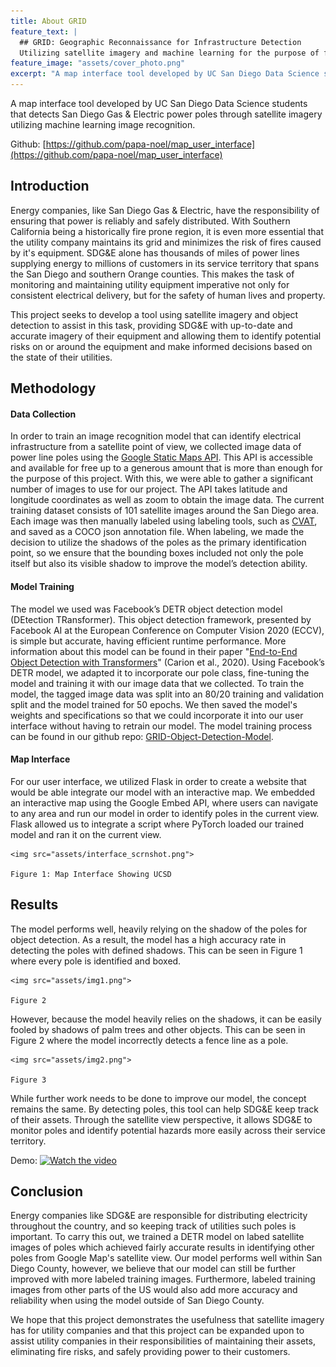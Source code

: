 ```yaml
---
title: About GRID
feature_text: |
  ## GRID: Geographic Reconnaissance for Infrastructure Detection
  Utilizing satellite imagery and machine learning for the purpose of fire risk prevention.
feature_image: "assets/cover_photo.png"
excerpt: "A map interface tool developed by UC San Diego Data Science students that detects San Diego Gas & Electric power poles through satellite imagery utilizing machine learning object detection."
---
```


A map interface tool developed by UC San Diego Data Science students that detects San Diego Gas & Electric power poles through satellite imagery utilizing machine learning image recognition.

Github: [https://github.com/papa-noel/map_user_interface](https://github.com/papa-noel/map_user_interface)

## Introduction

Energy companies, like San Diego Gas & Electric, have the responsibility of ensuring that power is reliably and safely distributed. With Southern California being a historically fire prone region, it is even more essential that the utility company maintains its grid and minimizes the risk of fires caused by it's equipment. SDG&E alone has thousands of miles of power lines supplying energy to millions of customers in its service territory that spans the San Diego and southern Orange counties. This makes the task of monitoring and maintaining utility equipment imperative not only for consistent electrical delivery, but for the safety of human lives and property.

This project seeks to develop a tool using satellite imagery and object detection to assist in this task, providing SDG&E with up-to-date and accurate imagery of their equipment and allowing them to identify potential risks on or around the equipment and make informed decisions based on the state of their utilities.

## Methodology

#### Data Collection

In order to train an image recognition model that can identify electrical infrastructure from a satellite point of view, we collected image data of power line poles using the [Google Static Maps API](https://developers.google.com/maps/documentation/maps-static/overview). This API is accessible and available for free up to a generous amount that is more than enough for the purpose of this project. With this, we were able to gather a significant number of images to use for our project. The API takes latitude and longitude coordinates as well as zoom to obtain the image data. The current training dataset consists of 101 satellite images around the San Diego area. Each image was then manually labeled using labeling tools, such as [CVAT](https://app.cvat.ai/), and saved as a COCO json annotation file. When labeling, we made the decision to utilize the shadows of the poles as the primary identification point, so we ensure that the bounding boxes included not only the pole itself but also its visible shadow to improve the model’s detection ability.

#### Model Training

The model we used was Facebook’s DETR object detection model (DEtection TRansformer). This object detection framework, presented by Facebook AI at the European Conference on Computer Vision 2020 (ECCV), is simple but accurate, having efficient runtime performance. More information about this model can be found in their paper "[End-to-End Object Detection with Transformers](https://arxiv.org/abs/2005.12872)" (Carion et al., 2020). Using Facebook’s DETR model, we adapted it to incorporate our pole class, fine-tuning the model and training it with our image data that we collected. To train the model, the tagged image data was split into an 80/20 training and validation split and the model trained for 50 epochs. We then saved the model's weights and specifications so that we could incorporate it into our user interface without having to retrain our model. The model training process can be found in our github repo: [GRID-Object-Detection-Model](https://github.com/jcchuang2/GRID-Object-Detection-Model).

#### Map Interface

For our user interface, we utilized Flask in order to create a website that would be able integrate our model with an interactive map. We embedded an interactive map using the Google Embed API, where users can navigate to any area and run our model in order to identify poles in the current view. Flask allowed us to integrate a script where PyTorch loaded our trained model and ran it on the current view.

<p align="center">

    <img src="assets/interface_scrnshot.png">
    
    Figure 1: Map Interface Showing UCSD
</p>

## Results

The model performs well, heavily relying on the shadow of the poles for object detection. As a result, the model has a high accuracy rate in detecting the poles with defined shadows. This can be seen in Figure 1 where every pole is identified and boxed.

<p align="center">

    <img src="assets/img1.png">
    
    Figure 2
</p>

However, because the model heavily relies on the shadows, it can be easily fooled by shadows of palm trees and other objects. This can be seen in Figure 2 where the model incorrectly detects a fence line as a pole.

<p align="center">

    <img src="assets/img2.png">
    
    Figure 3
</p>

While further work needs to be done to improve our model, the concept remains the same. By detecting poles, this tool can help SDG&E keep track of their assets. Through the satellite view perspective, it allows SDG&E to monitor poles and identify potential hazards more easily across their service territory.

Demo: [![Watch the video](https://img.youtube.com/vi/o_0rxHQO238/default.jpg)](https://youtu.be/o_0rxHQO238)

## Conclusion

Energy companies like SDG&E are responsible for distributing electricity throughout the country, and so keeping track of utilities such poles is important. To carry this out, we trained a DETR model on labed satellite images of poles which achieved fairly accurate results in identifying other poles from Google Map's satellite view. Our model performs well within San Diego County, however, we believe that our model can still be further improved with more labeled training images. Furthermore, labeled training images from other parts of the US would also add more accuracy and reliability when using the model outside of San Diego County.

We hope that this project demonstrates the usefulness that satellite imagery has for utility companies and that this project can be expanded upon to assist utility companies in their responsibilities of maintaining their assets, eliminating fire risks, and safely providing power to their customers.

